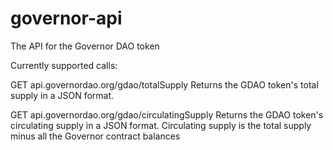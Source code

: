 # governor-api
The API for the Governor DAO token

Currently supported calls:


GET api.governordao.org/gdao/totalSupply
Returns the GDAO token's total supply in a JSON format.


GET api.governordao.org/gdao/circulatingSupply
Returns the GDAO token's circulating supply in a JSON format. Circulating supply is the total supply minus all the Governor contract balances 
